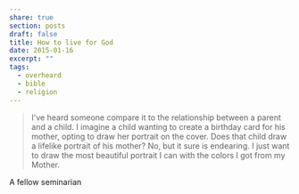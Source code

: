 ```yaml
---
share: true
section: posts
draft: false
title: How to live for God
date: 2015-01-16
excerpt: ""
tags:
  - overheard
  - bible
  - religion
---
```



> I've heard someone compare it to the relationship between a parent and a child. I imagine a child wanting to create a birthday card for his mother, opting to draw her portrait on the cover. Does that child draw a lifelike portrait of his mother? No, but it sure is endearing. I just want to draw the most beautiful portrait I can with the colors I got from my Mother.

A fellow seminarian